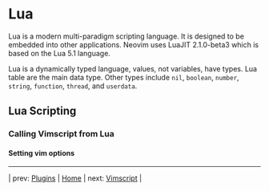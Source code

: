 # Lua

Lua is a modern multi-paradigm scripting language.  It is designed to be
embedded into other applications.  Neovim uses LuaJIT 2.1.0-beta3 which
is based on the Lua 5.1 language.

Lua is a dynamically typed language, values, not variables, have types.
Lua table are the main data type.  Other types include `nil`, `boolean`,
`number`, `string`, `function`, `thread`, and `userdata`.

## Lua Scripting

### Calling Vimscript from Lua

#### Setting vim options

---

| prev: [Plugins][9] | [Home][0] | next: [Vimscript][11] |

[9]: 09-Plugins.md
[0]: ../README.md
[11]: 11-Vimscript.md
